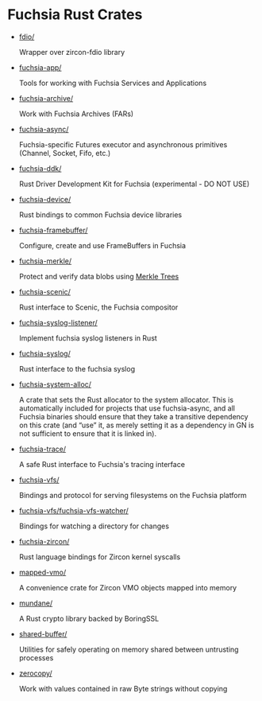 # Fuchsia Rust Crates

* [fdio/](/garnet/public/rust/fdio/)

    Wrapper over zircon-fdio library

* [fuchsia-app/](/garnet/public/rust/fuchsia-app/)

    Tools for working with Fuchsia Services and Applications

* [fuchsia-archive/](/garnet/public/rust/fuchsia-archive/)

    Work with Fuchsia Archives (FARs)

* [fuchsia-async/](/garnet/public/rust/fuchsia-async/)

    Fuchsia-specific Futures executor and asynchronous primitives (Channel, Socket, Fifo, etc.)

* [fuchsia-ddk/](/garnet/public/rust/fuchsia-ddk/)

    Rust Driver Development Kit for Fuchsia (experimental - DO NOT USE)

* [fuchsia-device/](/garnet/public/rust/fuchsia-device/)

    Rust bindings to common Fuchsia device libraries

* [fuchsia-framebuffer/](/garnet/public/rust/fuchsia-framebuffer/)

    Configure, create and use FrameBuffers in Fuchsia

* [fuchsia-merkle/](/garnet/public/rust/fuchsia-merkle/)

    Protect and verify data blobs using [Merkle Trees](../../../the-book/merkleroot.md)

* [fuchsia-scenic/](/garnet/public/rust/fuchsia-scenic/)

    Rust interface to Scenic, the Fuchsia compositor

* [fuchsia-syslog-listener/](/garnet/public/rust/fuchsia-syslog-listener/)

    Implement fuchsia syslog listeners in Rust

* [fuchsia-syslog/](/garnet/public/rust/fuchsia-syslog/)

    Rust interface to the fuchsia syslog

* [fuchsia-system-alloc/](/garnet/public/rust/fuchsia-system-alloc/)

    A crate that sets the Rust allocator to the system allocator. This is automatically included for projects that use fuchsia-async, and all Fuchsia binaries should ensure that they take a transitive dependency on this crate (and “use” it, as merely setting it as a dependency in GN is not sufficient to ensure that it is linked in).

* [fuchsia-trace/](/garnet/public/rust/fuchsia-trace/)

    A safe Rust interface to Fuchsia's tracing interface

* [fuchsia-vfs/](/garnet/public/rust/fuchsia-vfs/)

    Bindings and protocol for serving filesystems on the Fuchsia platform

* [fuchsia-vfs/fuchsia-vfs-watcher/](/garnet/public/rust/fuchsia-vfs/fuchsia-vfs-watcher/)

    Bindings for watching a directory for changes

* [fuchsia-zircon/](/garnet/public/rust/fuchsia-zircon/)

    Rust language bindings for Zircon kernel syscalls

* [mapped-vmo/](/garnet/public/rust/mapped-vmo/)

    A convenience crate for Zircon VMO objects mapped into memory

* [mundane/](/garnet/public/rust/mundane/)

    A Rust crypto library backed by BoringSSL

* [shared-buffer/](/garnet/public/rust/shared-buffer/)

    Utilities for safely operating on memory shared between untrusting processes

* [zerocopy/](/garnet/public/rust/zerocopy/)

    Work with values contained in raw Byte strings without copying
